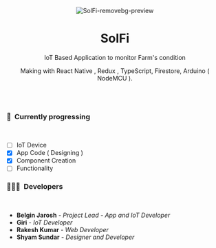 <div align="center">

![SolFi-removebg-preview](https://user-images.githubusercontent.com/61349423/204640071-4c9eaff2-2326-4d9b-9fcd-1cf122e3fed9.png)

<h1>SolFi</h1>
IoT Based Application to monitor Farm's condition

Making with React Native , Redux , TypeScript, Firestore, Arduino ( NodeMCU ).

</div>
<br /><br />

<H3>🎯 &nbspCurrently progressing</H4> <br />
 
- [ ] IoT Device
- [x] App Code ( Designing )
- [x] Component Creation
- [ ] Functionality

<H3>🧑🏼‍💻 &nbspDevelopers</H4> <br />

* **Belgin Jarosh** - *Project Lead - App and IoT Developer*
* **Giri** - *IoT Developer*
* **Rakesh Kumar** - *Web Developer*
* **Shyam Sundar** - *Designer and Developer*
